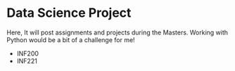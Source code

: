 # Data Science Project 

Here, It will post assignments and projects during the Masters. 
Working with Python would be a bit of a challenge for me!

* INF200
* INF221
